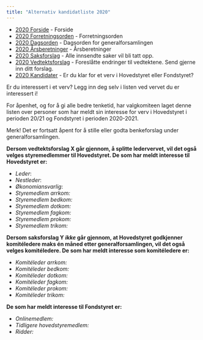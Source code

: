 ```yaml
---
title: "Alternativ kandidatliste 2020"
---
```


* [2020 Forside](/wiki/online/generalforsamlingen/genfors2020)   - Forside
* [2020 Forretningsorden](/wiki/online/generalforsamlingen/genfors2020/forretningsorden) - Forretningsorden
* [2020 Dagsorden](/wiki/online/generalforsamlingen/genfors2020/dagsorden) - Dagsorden for generalforsamlingen
* [2020 Årsberetninger](/wiki/online/generalforsamlingen/genfors2020/aarsberetninger) - Årsberetninger
* [2020 Saksforslag](/wiki/online/generalforsamlingen/genfors2020/saksforslag) - Alle innsendte saker vil bli tatt opp.
* [2020 Vedtektsforslag](/wiki/online/generalforsamlingen/genfors2020/vedtekstforslag) - Foreslåtte endringer til vedtektene. Send gjerne inn ditt forslag.
* [2020 Kandidater](/wiki/online/generalforsamlingen/genfors2020/valg) - Er du klar for et verv i Hovedstyret eller Fondstyret? 

Er du interessert i et verv? Legg inn deg selv i listen ved vervet du er interessert i!

For åpenhet, og for å gi alle bedre tenketid, har valgkomiteen laget denne listen over personer som har meldt sin interesse for verv i Hovedstyret i perioden 20/21 og Fondstyret i perioden 2020-2021. 

Merk! Det er fortsatt åpent for å stille eller godta benkeforslag under generalforsamlingen.  

**Dersom vedtektsforslag X går gjennom, å splitte ledervervet, vil det også velges styremedlemmer til Hovedstyret. De som har meldt interesse til Hovedstyret er:**

* *Leder*:
* *Nestleder*:
* *Økonomiansvarlig*:
* *Styremedlem arrkom:*
* *Styremedlem bedkom:*
* *Styremedlem dotkom:*
* *Styremedlem fagkom:*
* *Styremedlem prokom:*
* *Styremedlem trikom:*

**Dersom saksforslag Y _ikke_ går gjennom, at Hovedstyret godkjenner komitéledere maks én måned etter generalforsamlingen, vil det også velges komitéledere. De som har meldt interesse som komitéledere er:**
* *Komitéleder arrkom:*
* *Komitéleder bedkom:*
* *Komitéleder dotkom:*
* *Komitéleder fagkom:*
* *Komitéleder prokom:*
* *Komitéleder trikom:*


**De som har meldt interesse til Fondstyret er:**

* *Onlinemedlem:* 
* *Tidligere hovedstyremedlem:* 
* *Ridder:*